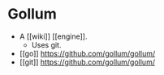 # Gollum

- A [[wiki]] [[engine]].
  - Uses git.
- [[go]] https://github.com/gollum/gollum/
- [[git]] https://github.com/gollum/gollum/


